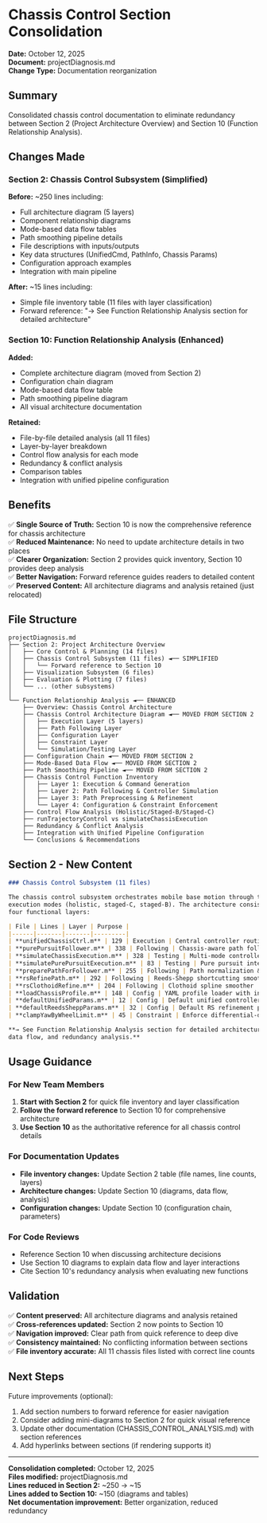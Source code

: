 # Chassis Control Section Consolidation

**Date:** October 12, 2025  
**Document:** projectDiagnosis.md  
**Change Type:** Documentation reorganization

## Summary

Consolidated chassis control documentation to eliminate redundancy between Section 2 (Project Architecture Overview) and Section 10 (Function Relationship Analysis).

## Changes Made

### Section 2: Chassis Control Subsystem (Simplified)

**Before:** ~250 lines including:
- Full architecture diagram (5 layers)
- Component relationship diagrams
- Mode-based data flow tables
- Path smoothing pipeline details
- File descriptions with inputs/outputs
- Key data structures (UnifiedCmd, PathInfo, Chassis Params)
- Configuration approach examples
- Integration with main pipeline

**After:** ~15 lines including:
- Simple file inventory table (11 files with layer classification)
- Forward reference: "→ See Function Relationship Analysis section for detailed architecture"

### Section 10: Function Relationship Analysis (Enhanced)

**Added:**
- Complete architecture diagram (moved from Section 2)
- Configuration chain diagram
- Mode-based data flow table
- Path smoothing pipeline diagram
- All visual architecture documentation

**Retained:**
- File-by-file detailed analysis (all 11 files)
- Layer-by-layer breakdown
- Control flow analysis for each mode
- Redundancy & conflict analysis
- Comparison tables
- Integration with unified pipeline configuration

## Benefits

✅ **Single Source of Truth:** Section 10 is now the comprehensive reference for chassis architecture  
✅ **Reduced Maintenance:** No need to update architecture details in two places  
✅ **Clearer Organization:** Section 2 provides quick inventory, Section 10 provides deep analysis  
✅ **Better Navigation:** Forward reference guides readers to detailed content  
✅ **Preserved Content:** All architecture diagrams and analysis retained (just relocated)  

## File Structure

```
projectDiagnosis.md
├── Section 2: Project Architecture Overview
│   ├── Core Control & Planning (14 files)
│   ├── Chassis Control Subsystem (11 files) ◄── SIMPLIFIED
│   │   └── Forward reference to Section 10
│   ├── Visualization Subsystem (6 files)
│   ├── Evaluation & Plotting (7 files)
│   └── ... (other subsystems)
│
└── Function Relationship Analysis ◄── ENHANCED
    ├── Overview: Chassis Control Architecture
    ├── Chassis Control Architecture Diagram ◄── MOVED FROM SECTION 2
    │   ├── Execution Layer (5 layers)
    │   ├── Path Following Layer
    │   ├── Configuration Layer
    │   ├── Constraint Layer
    │   └── Simulation/Testing Layer
    ├── Configuration Chain ◄── MOVED FROM SECTION 2
    ├── Mode-Based Data Flow ◄── MOVED FROM SECTION 2
    ├── Path Smoothing Pipeline ◄── MOVED FROM SECTION 2
    ├── Chassis Control Function Inventory
    │   ├── Layer 1: Execution & Command Generation
    │   ├── Layer 2: Path Following & Controller Simulation
    │   ├── Layer 3: Path Preprocessing & Refinement
    │   └── Layer 4: Configuration & Constraint Enforcement
    ├── Control Flow Analysis (Holistic/Staged-B/Staged-C)
    ├── runTrajectoryControl vs simulateChassisExecution
    ├── Redundancy & Conflict Analysis
    ├── Integration with Unified Pipeline Configuration
    └── Conclusions & Recommendations
```

## Section 2 - New Content

```markdown
### Chassis Control Subsystem (11 files)

The chassis control subsystem orchestrates mobile base motion through three 
execution modes (holistic, staged-C, staged-B). The architecture consists of 
four functional layers:

| File | Lines | Layer | Purpose |
|------|-------|-------|---------|
| **unifiedChassisCtrl.m** | 129 | Execution | Central controller routing 3 modes |
| **purePursuitFollower.m** | 338 | Following | Chassis-aware path follower (class) |
| **simulateChassisExecution.m** | 328 | Testing | Multi-mode controller simulator |
| **simulatePurePursuitExecution.m** | 83 | Testing | Pure pursuit integration wrapper |
| **preparePathForFollower.m** | 255 | Following | Path normalization & preprocessing |
| **rsRefinePath.m** | 292 | Following | Reeds-Shepp shortcutting smoother |
| **rsClothoidRefine.m** | 204 | Following | Clothoid spline smoother |
| **loadChassisProfile.m** | 148 | Config | YAML profile loader with inheritance |
| **defaultUnifiedParams.m** | 12 | Config | Default unified controller params |
| **defaultReedsSheppParams.m** | 32 | Config | Default RS refinement params |
| **clampYawByWheelLimit.m** | 45 | Constraint | Enforce differential-drive wheel limits |

**→ See Function Relationship Analysis section for detailed architecture, 
data flow, and redundancy analysis.**
```

## Usage Guidance

### For New Team Members
1. **Start with Section 2** for quick file inventory and layer classification
2. **Follow the forward reference** to Section 10 for comprehensive architecture
3. **Use Section 10** as the authoritative reference for all chassis control details

### For Documentation Updates
- **File inventory changes:** Update Section 2 table (file names, line counts, layers)
- **Architecture changes:** Update Section 10 (diagrams, data flow, analysis)
- **Configuration changes:** Update Section 10 (configuration chain, parameters)

### For Code Reviews
- Reference Section 10 when discussing architecture decisions
- Use Section 10 diagrams to explain data flow and layer interactions
- Cite Section 10's redundancy analysis when evaluating new functions

## Validation

✅ **Content preserved:** All architecture diagrams and analysis retained  
✅ **Cross-references updated:** Section 2 now points to Section 10  
✅ **Navigation improved:** Clear path from quick reference to deep dive  
✅ **Consistency maintained:** No conflicting information between sections  
✅ **File inventory accurate:** All 11 chassis files listed with correct line counts  

## Next Steps

Future improvements (optional):
1. Add section numbers to forward reference for easier navigation
2. Consider adding mini-diagrams to Section 2 for quick visual reference
3. Update other documentation (CHASSIS_CONTROL_ANALYSIS.md) with section references
4. Add hyperlinks between sections (if rendering supports it)

---

**Consolidation completed:** October 12, 2025  
**Files modified:** projectDiagnosis.md  
**Lines reduced in Section 2:** ~250 → ~15  
**Lines added to Section 10:** ~150 (diagrams and tables)  
**Net documentation improvement:** Better organization, reduced redundancy
